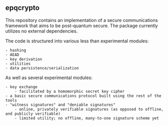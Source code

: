 epqcrypto
--------------
This repository contains an implementation of a secure communications framework that aims to be post-quantum secure.
The package currently utilizes no external dependencies.

The code is structured into various less than experimental modules:
    
    - hashing
    - AEAD
    - key derivation
    - utilities
    - data persistence/serialization
    
As well as several experimental modules:
        
    - key exchange 
        - facilitated by a homomorphic secret key cipher
    - a basic secure communications protocol built using the rest of the tools
    - "witness signatures" and "deniable signatures"
        - online, privately verifiable signatures (as opposed to offline, and publicly verifiable)
        - limited utility; no offline, many-to-one signature scheme yet
        